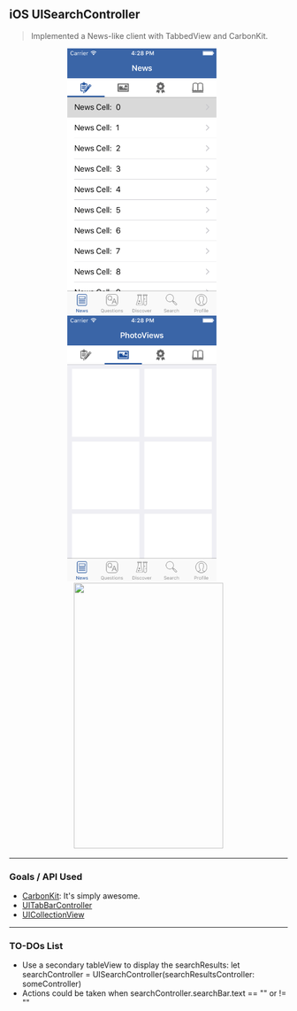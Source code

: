 ## iOS UISearchController

> Implemented a News-like client with TabbedView and CarbonKit.

<p align="center">
<img src="./images/1.0.png" height="480" width="270"> &nbsp; &nbsp; &nbsp;
<img src="./images/1.1.png" height="480" width="270"> &nbsp; &nbsp; &nbsp;
<img src="./images/1.2.png" height="480" width="270">
<hr>
</p>

### Goals / API Used 
 - [CarbonKit](https://github.com/ermalkaleci/CarbonKit): It's simply awesome.
 - [UITabBarController](https://developer.apple.com/library/ios/documentation/UIKit/Reference/UITabBarController_Class/)
 - [UICollectionView](https://developer.apple.com/library/ios/documentation/UIKit/Reference/UICollectionView_class/)

---

### TO-DOs List
 - Use a secondary tableView to display the searchResults: let searchController = UISearchController(searchResultsController: someController)
 - Actions could be taken when searchController.searchBar.text == "" or != ""
